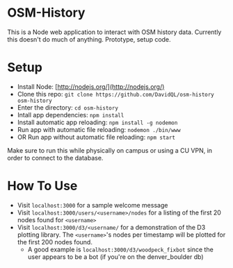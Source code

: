 # OSM-History

This is a Node web application to interact with OSM history data.
Currently this doesn't do much of anything. Prototype, setup code. 

# Setup

* Install Node: [http://nodejs.org/](http://nodejs.org/)
* Clone this repo: `git clone https://github.com/DavidQL/osm-history osm-history`
* Enter the directory: `cd osm-history`
* Intall app dependencies: `npm install`
* Install automatic app reloading: `npm install -g nodemon`
* Run app with automatic file reloading: `nodemon ./bin/www`
* OR Run app without automatic file reloading: `npm start`

Make sure to run this while physically on campus or using a CU VPN, in order to connect to the database.

# How To Use
* Visit `localhost:3000` for a sample welcome message
* Visit `localhost:3000/users/<username>/nodes` for a listing of the first 20 nodes found for `<username>`
* Visit `localhost:3000/d3/<username/` for a demonstration of the D3 plotting library. The `<username>`'s nodes per timestamp will be plotted for the first 200 nodes found.
  * A good example is `localhost:3000/d3/woodpeck_fixbot` since the user appears to be a bot (if you're on the denver_boulder db)
